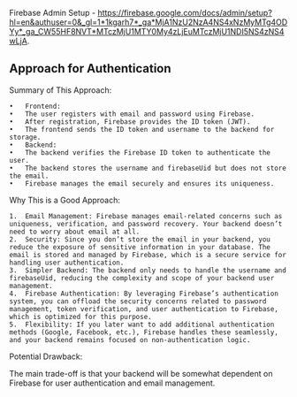 Firebase Admin Setup - https://firebase.google.com/docs/admin/setup?hl=en&authuser=0&_gl=1*1kgarh7*_ga*MjA1NzU2NzA4NS4xNzMyMTg4ODYy*_ga_CW55HF8NVT*MTczMjU1MTY0My4zLjEuMTczMjU1NDI5NS4zNS4wLjA.



## Approach for Authentication

Summary of This Approach:

	•	Frontend:
	•	The user registers with email and password using Firebase.
	•	After registration, Firebase provides the ID token (JWT).
	•	The frontend sends the ID token and username to the backend for storage.
	•	Backend:
	•	The backend verifies the Firebase ID token to authenticate the user.
	•	The backend stores the username and firebaseUid but does not store the email.
	•	Firebase manages the email securely and ensures its uniqueness.

Why This is a Good Approach:

	1.	Email Management: Firebase manages email-related concerns such as uniqueness, verification, and password recovery. Your backend doesn’t need to worry about email at all.
	2.	Security: Since you don’t store the email in your backend, you reduce the exposure of sensitive information in your database. The email is stored and managed by Firebase, which is a secure service for handling user authentication.
	3.	Simpler Backend: The backend only needs to handle the username and firebaseUid, reducing the complexity and scope of your backend user management.
	4.	Firebase Authentication: By leveraging Firebase’s authentication system, you can offload the security concerns related to password management, token verification, and user authentication to Firebase, which is optimized for this purpose.
	5.	Flexibility: If you later want to add additional authentication methods (Google, Facebook, etc.), Firebase handles these seamlessly, and your backend remains focused on non-authentication logic.

Potential Drawback:

The main trade-off is that your backend will be somewhat dependent on Firebase for user authentication and email management.